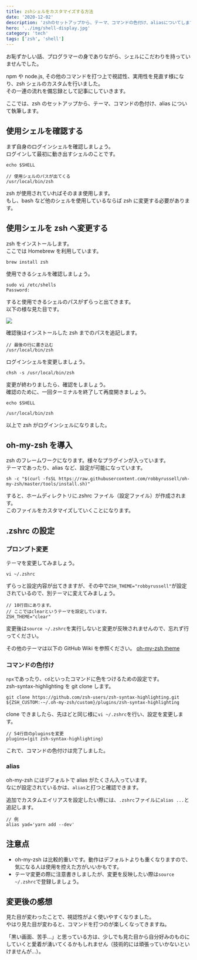 ```yaml
---
title: zshシェルをカスタマイズする方法
date: '2020-12-02'
description: 'zshのセットアップから、テーマ、コマンドの色付け、aliasについてします。'
hero: '../img/shell-display.jpg'
category: 'tech'
tags: ['zsh', 'shell']
---
```


お恥ずかしい話、プログラマーの身でありながら、シェルにこだわりを持っていませんでした。

npm や node.js, その他のコマンドを打つ上で視認性、実用性を見直す様になり、zsh シェルのカスタムを行いました。  
その一連の流れを備忘録として記事にしていきます。

ここでは、zsh のセットアップから、テーマ、コマンドの色付け、alias について執筆します。

## 使用シェルを確認する

まず自身のログインシェルを確認しましょう。  
ログインして最初に動き出すシェルのことです。

```
echo $SHELL

// 使用シェルのパスが出てくる
/usr/local/bin/zsh
```

zsh が使用されていればそのまま使用します。  
もし、bash など他のシェルを使用しているならば zsh に変更する必要があります。

## 使用シェルを zsh へ変更する

zsh をインストールします。  
ここでは Homebrew を利用しています。

```
brew install zsh
```

使用できるシェルを確認しましょう。

```
sudo vi /etc/shells
Password:
```

すると使用できるシェルのパスがずらっと出てきます。  
以下の様な見た目です。

![](https://storage.googleapis.com/zenn-user-upload/0pbvl4fmcp4xopxlwuq23cqjjpn8)

確認後はインストールした zsh までのパスを追記します。

```
// 最後の行に書き込む
/usr/local/bin/zsh
```

ログインシェルを変更しましょう。

```
chsh -s /usr/local/bin/zsh
```

変更が終わりましたら、確認をしましょう。  
確認のために、一回ターミナルを終了して再度開きましょう。

```
echo $SHELL

/usr/local/bin/zsh
```

以上で zsh がログインシェルになりました。

## oh-my-zsh を導入

zsh のフレームワークになります。様々なプラグインが入っています。  
テーマであったり、alias など、設定が可能になっています。

```
sh -c "$(curl -fsSL https://raw.githubusercontent.com/robbyrussell/oh-my-zsh/master/tools/install.sh)"
```

すると、ホームディレクトリに.zshrc ファイル（設定ファイル）が作成されます。  
このファイルをカスタマイズしていくことになります。

## .zshrc の設定

### プロンプト変更

テーマを変更してみましょう。

```
vi ~/.zshrc
```

ずらっと設定内容が出てきますが、その中で`ZSH_THEME="robbyrussell"`が設定されているので、別テーマに変えてみましょう。

```
// 10行目にあります。
// ここではclearというテーマを設定しています。
ZSH_THEME="clear"
```

変更後は`source ~/.zshrc`を実行しないと変更が反映されませんので、忘れず行ってください。

その他のテーマは以下の GitHub Wiki を参照ください。
[oh-my-zsh theme](https://github.com/ohmyzsh/ohmyzsh/wiki/Themes)

### コマンドの色付け

`npx`であったり、`cd`といったコマンドに色をつけるための設定です。  
zsh-syntax-highlighting を git clone します。

```
git clone https://github.com/zsh-users/zsh-syntax-highlighting.git ${ZSH_CUSTOM:-~/.oh-my-zsh/custom}/plugins/zsh-syntax-highlighting
```

clone できましたら、先ほどと同じ様に`vi ~/.zshrc`を行い、設定を変更します。

```
// 54行目のpluginsを変更
plugins=(git zsh-syntax-highlighting)
```

これで、コマンドの色付けは完了しました。

### alias

oh-my-zsh にはデフォルトで alias がたくさん入っています。  
なにが設定されているかは、`alias`と打つと確認できます。

追加でカスタムエイリアスを設定したい際には、`.zshrc`ファイルに`alias ...`と追記します。

```
// 例
alias yad='yarn add --dev'
```

## 注意点

- oh-my-zsh は比較的重いです。動作はデフォルトよりも重くなりますので、気になる人は使用を控えた方がいいかもです。
- テーマ変更の際に注意書きしましたが、変更を反映したい際は`source ~/.zshrc`で登録しましょう。

## 変更後の感想

見た目が変わったことで、視認性がよく使いやすくなりました。  
やはり見た目が変わると、コマンドを打つのが楽しくなってきますね。

「黒い画面、苦手...」と思っている方は、少しでも見た目から自分好みのものにしていくと愛着が湧いてくるかもしれません（技術的には頑張っていかないといけませんが...）。
